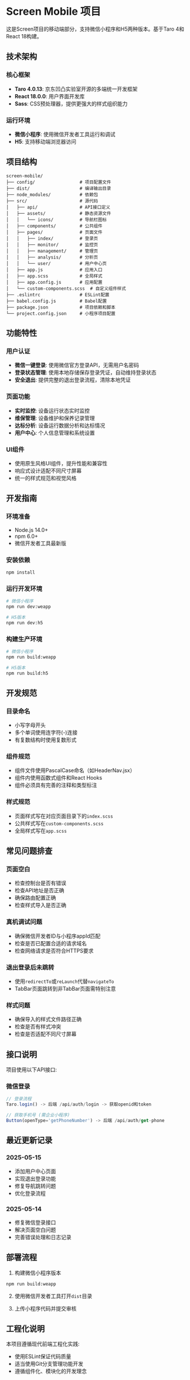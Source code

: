 # Screen Mobile 项目

这是Screen项目的移动端部分，支持微信小程序和H5两种版本。基于Taro 4和React 18构建。

## 技术架构

### 核心框架
- **Taro 4.0.13**: 京东凹凸实验室开源的多端统一开发框架
- **React 18.0.0**: 用户界面开发库
- **Sass**: CSS预处理器，提供更强大的样式组织能力

### 运行环境
- **微信小程序**: 使用微信开发者工具运行和调试
- **H5**: 支持移动端浏览器访问

## 项目结构

```
screen-mobile/
├── config/                 # 项目配置文件
├── dist/                   # 编译输出目录
├── node_modules/           # 依赖包
├── src/                    # 源代码
│   ├── api/                # API接口定义
│   ├── assets/             # 静态资源文件
│   │   └── icons/          # 导航栏图标
│   ├── components/         # 公共组件
│   ├── pages/              # 页面文件
│   │   ├── index/          # 登录页
│   │   ├── monitor/        # 监控页
│   │   ├── management/     # 管理页
│   │   ├── analysis/       # 分析页
│   │   └── user/           # 用户中心页
│   ├── app.js              # 应用入口
│   ├── app.scss            # 全局样式
│   ├── app.config.js       # 应用配置
│   └── custom-components.scss  # 自定义组件样式
├── .eslintrc               # ESLint配置
├── babel.config.js         # Babel配置
├── package.json            # 项目依赖和脚本
└── project.config.json     # 小程序项目配置
```

## 功能特性

### 用户认证
- **微信一键登录**: 使用微信官方登录API，无需用户名密码
- **登录状态管理**: 使用本地存储保存登录凭证，自动维持登录状态
- **安全退出**: 提供完整的退出登录流程，清除本地凭证

### 页面功能
- **实时监控**: 设备运行状态实时监控
- **维保管理**: 设备维护和保养记录管理
- **达标分析**: 设备运行数据分析和达标情况
- **用户中心**: 个人信息管理和系统设置

### UI组件
- 使用原生风格UI组件，提升性能和兼容性
- 响应式设计适配不同尺寸屏幕
- 统一的样式规范和视觉风格

## 开发指南

### 环境准备
- Node.js 14.0+
- npm 6.0+
- 微信开发者工具最新版

### 安装依赖
```bash
npm install
```

### 运行开发环境
```bash
# 微信小程序
npm run dev:weapp

# H5版本
npm run dev:h5
```

### 构建生产环境
```bash
# 微信小程序
npm run build:weapp

# H5版本
npm run build:h5
```

## 开发规范

### 目录命名
- 小写字母开头
- 多个单词使用连字符(-)连接
- 有复数结构时使用复数形式

### 组件规范
- 组件文件使用PascalCase命名（如HeaderNav.jsx）
- 组件内使用函数式组件和React Hooks
- 组件必须具有完善的注释和类型标注

### 样式规范
- 页面样式写在对应页面目录下的`index.scss`
- 公共样式写在`custom-components.scss`
- 全局样式写在`app.scss`

## 常见问题排查

### 页面空白
- 检查控制台是否有错误
- 检查API地址是否正确
- 确保路由配置正确
- 检查样式导入是否正确

### 真机调试问题
- 确保微信开发者ID与小程序appId匹配
- 检查是否已配置合适的请求域名
- 检查网络请求是否符合HTTPS要求

### 退出登录后未跳转
- 使用`redirectTo`或`reLaunch`代替`navigateTo`
- TabBar页面跳转到非TabBar页面需特别注意

### 样式问题
- 确保导入的样式文件路径正确
- 检查是否有样式冲突
- 检查是否适配不同尺寸屏幕

## 接口说明

项目使用以下API接口:

### 微信登录
```javascript
// 登录流程
Taro.login() -> 后端 /api/auth/login -> 获取openid和token

// 获取手机号 (需企业小程序)
Button(openType='getPhoneNumber') -> 后端 /api/auth/get-phone
```

## 最近更新记录

### 2025-05-15
- 添加用户中心页面
- 实现退出登录功能
- 修复导航跳转问题
- 优化登录流程

### 2025-05-14
- 修复微信登录接口
- 解决页面空白问题
- 完善错误处理和日志记录

## 部署流程

1. 构建微信小程序版本
```bash
npm run build:weapp
```

2. 使用微信开发者工具打开`dist`目录

3. 上传小程序代码并提交审核

## 工程化说明

本项目遵循现代前端工程化实践:
- 使用ESLint保证代码质量
- 适当使用Git分支管理功能开发
- 遵循组件化、模块化的开发理念 